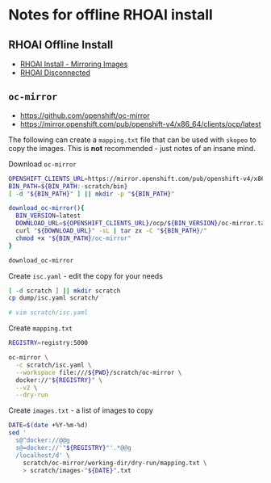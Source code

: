 # Notes for offline RHOAI install

## RHOAI Offline Install

- [RHOAI Install - Mirroring Images](https://docs.redhat.com/en/documentation/red_hat_openshift_ai_self-managed/2.23/html/installing_and_uninstalling_openshift_ai_self-managed_in_a_disconnected_environment/deploying-openshift-ai-in-a-disconnected-environment_install#mirroring-images-to-a-private-registry-for-a-disconnected-installation_install)
- [RHOAI Disconnected](https://github.com/red-hat-data-services/rhoai-disconnected-install-helper)

## `oc-mirror`

- https://github.com/openshift/oc-mirror
- https://mirror.openshift.com/pub/openshift-v4/x86_64/clients/ocp/latest

The following can create a `mapping.txt` file that can be used with `skopeo` to copy the images. This is **not** recommended - just notes of an insane mind.

Download `oc-mirror`

```sh
OPENSHIFT_CLIENTS_URL=https://mirror.openshift.com/pub/openshift-v4/x86_64/clients
BIN_PATH=${BIN_PATH:-scratch/bin}
[ -d "${BIN_PATH}" ] || mkdir -p "${BIN_PATH}"

download_oc-mirror(){
  BIN_VERSION=latest
  DOWNLOAD_URL=${OPENSHIFT_CLIENTS_URL}/ocp/${BIN_VERSION}/oc-mirror.tar.gz
  curl "${DOWNLOAD_URL}" -sL | tar zx -C "${BIN_PATH}/"
  chmod +x "${BIN_PATH}/oc-mirror"
}

download_oc-mirror
```

Create `isc.yaml` - edit the copy for your needs

```sh
[ -d scratch ] || mkdir scratch
cp dump/isc.yaml scratch/

# vim scratch/isc.yaml
```

Create `mapping.txt`

```sh
REGISTRY=registry:5000

oc-mirror \
  -c scratch/isc.yaml \
  --workspace file:///${PWD}/scratch/oc-mirror \
  docker://"${REGISTRY}" \
  --v2 \
  --dry-run
```

Create `images.txt` - a list of images to copy

```sh
DATE=$(date +%Y-%m-%d)
sed '
  s@^docker://@@g
  s@=docker://'"${REGISTRY}"'.*@@g
  /localhost/d' \
    scratch/oc-mirror/working-dir/dry-run/mapping.txt \
    > scratch/images-"${DATE}".txt
```
